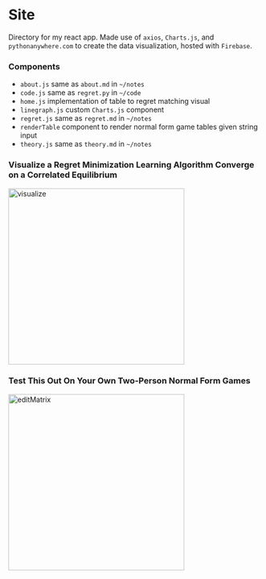 # Site

Directory for my react app. Made use of `axios`, `Charts.js`, and `pythonanywhere.com` to create the data visualization, hosted with `Firebase`.

### Components

- `about.js` same as `about.md` in `~/notes`
- `code.js` same as `regret.py` in `~/code`
- `home.js` implementation of table to regret matching visual
- `linegraph.js` custom `Charts.js` component
- `regret.js` same as `regret.md` in `~/notes`
- `renderTable` component to render normal form game tables given string input
- `theory.js` same as `theory.md` in `~/notes`

### Visualize a Regret Minimization Learning Algorithm Converge on a Correlated Equilibrium

<img src="../pictures/visualize.gif" alt="visualize" height="350"/>

### Test This Out On Your Own Two-Person Normal Form Games

<img src="../pictures/editMatrix.gif" alt="editMatrix" height="350"/>

